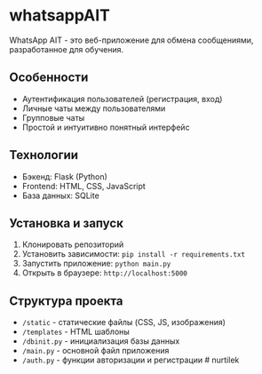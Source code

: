 # whatsappAIT

WhatsApp AIT - это веб-приложение для обмена сообщениями, разработанное для обучения.

## Особенности
- Аутентификация пользователей (регистрация, вход)
- Личные чаты между пользователями
- Групповые чаты
- Простой и интуитивно понятный интерфейс

## Технологии
- Бэкенд: Flask (Python)
- Frontend: HTML, CSS, JavaScript
- База данных: SQLite

## Установка и запуск

1. Клонировать репозиторий
2. Установить зависимости: `pip install -r requirements.txt`
3. Запустить приложение: `python main.py`
4. Открыть в браузере: `http://localhost:5000`

## Структура проекта
- `/static` - статические файлы (CSS, JS, изображения)
- `/templates` - HTML шаблоны
- `/dbinit.py` - инициализация базы данных
- `/main.py` - основной файл приложения
- `/auth.py` - функции авторизации и регистрации
#   n u r t i l e k  
 